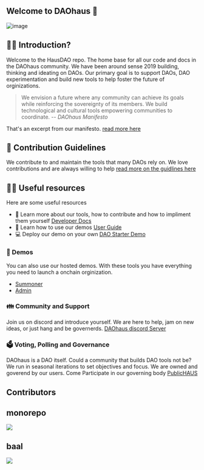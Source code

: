 ## Welcome to DAOhaus 👋

![image](https://github.com/HausDAO/.github/assets/8740799/ad267a14-2d5a-4526-8510-ee3bbb4b2bc9)

## 🙋‍♀️ Introduction?

Welcome to the HausDAO repo. The home base for all our code and docs in the DAOhaus community. We have been around sense 2019 building, thinking and ideating on DAOs. Our primary goal is to support DAOs, DAO experimentation and build new tools to help foster the future of orginizations.

> We envision a future where any community can achieve its goals while reinforcing the sovereignty of its members. We build technological and cultural tools empowering communities to coordinate.
> -- <cite>DAOhaus Manifesto</cite>

That's an excerpt from our manifesto. [read more here](https://github.com/HausDAO/manifesto/blob/master/README.md)

## 🌈 Contribution Guidelines

We contribute to and maintain the tools that many DAOs rely on. We love contributions and are always willing to help [read more on the guidlines here](https://docs.daohaus.club/contributing)

## 👩‍💻 Useful resources
Here are some useful resources

- 📙 Learn more about our tools, how to contribute and how to impliment them yourself [Developer Docs](https://docs.daohaus.club/)
- 👤 Learn how to use our demos [User Guide](https://guide.daohaus.club/)
- 💻 Deploy our demo on your own [DAO Starter Demo](https://github.com/HausDAO/dao-app-starter-vite)

### 🚀 Demos
You can also use our hosted demos. With these tools you have everything you need to launch a onchain orginization.

- [Summoner](https://summon.daohaus.club/)
- [Admin](https://summon.daohaus.club/)

### 👪 Community and Support

Join us on discord and introduce yourself. We are here to help, jam on new ideas, or just hang and be governerds. [DAOhaus discord Server](https://discord.gg/TDUVpyAPy2)

### 🗳️ Voting, Polling and Governance

DAOhaus is a DAO itself. Could a community that builds DAO tools not be? We run in seasonal iterations to set objectives and focus. We are owned and goverend by our users. Come Participate in our governing body [PublicHAUS](https://join.daohaus.fun/)

## Contributors

<!-- ALL-CONTRIBUTORS-LIST:START - Do not remove or modify this section -->
<!-- prettier-ignore-start -->
<!-- markdownlint-disable -->

<!-- markdownlint-restore -->
<!-- prettier-ignore-end -->

<!-- ALL-CONTRIBUTORS-LIST:END -->


## monorepo
<a href="https://github.com/HausDAO/monorepo/graphs/contributors">
  <img src="https://contrib.rocks/image?repo=HausDAO/monorepo" />
</a>

## baal
<a href="https://github.com/HausDAO/baal/graphs/contributors">
  <img src="https://contrib.rocks/image?repo=HausDAO/baal" />
</a>

<!--

**Here are some ideas to get you started:**

🙋‍♀️ A short introduction - what is your organization all about?
🌈 Contribution guidelines - how can the community get involved?
👩‍💻 Useful resources - where can the community find your docs? Is there anything else the community should know?
🍿 Fun facts - what does your team eat for breakfast?
🧙 Remember, you can do mighty things with the power of [Markdown](https://docs.github.com/github/writing-on-github/getting-started-with-writing-and-formatting-on-github/basic-writing-and-formatting-syntax)
-->

